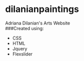 # dilanianpaintings
Adriana Dilanian's Arts Website  
###Created using:  
* CSS  
* HTML  
* Jquery  
* Flexslider  
